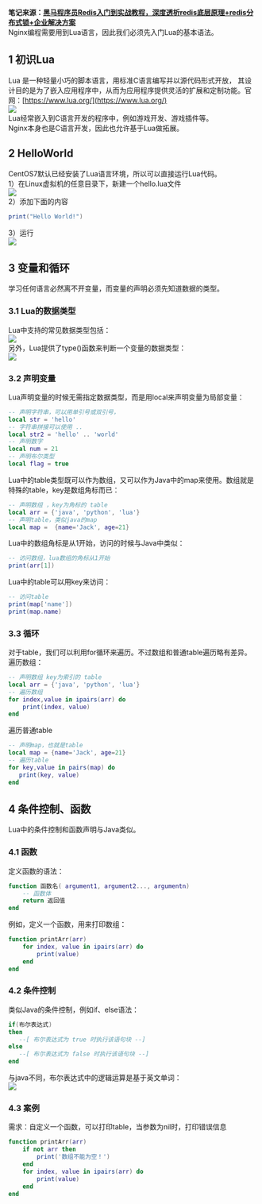**笔记来源：**[**黑马程序员Redis入门到实战教程，深度透析redis底层原理+redis分布式锁+企业解决方案**](https://www.bilibili.com/video/BV1cr4y1671t/?spm_id_from=333.337.search-card.all.click&vd_source=e8046ccbdc793e09a75eb61fe8e84a30)<br />Nginx编程需要用到Lua语言，因此我们必须先入门Lua的基本语法。
## 1 初识Lua
Lua 是一种轻量小巧的脚本语言，用标准C语言编写并以源代码形式开放， 其设计目的是为了嵌入应用程序中，从而为应用程序提供灵活的扩展和定制功能。官网：[https://www.lua.org/](https://www.lua.org/)<br />![](https://cdn.nlark.com/yuque/0/2022/png/22334924/1665042309102-5b02d70e-becd-4955-9c24-91c8367e8c80.png#averageHue=%23f9f9f9&clientId=ud93c4645-373a-4&id=R3Kas&originHeight=387&originWidth=1123&originalType=binary&ratio=1&rotation=0&showTitle=false&status=done&style=none&taskId=u8268b769-550a-404d-a8a6-67024e71e51&title=)<br />Lua经常嵌入到C语言开发的程序中，例如游戏开发、游戏插件等。<br />Nginx本身也是C语言开发，因此也允许基于Lua做拓展。
## 2 HelloWorld
CentOS7默认已经安装了Lua语言环境，所以可以直接运行Lua代码。<br />1）在Linux虚拟机的任意目录下，新建一个hello.lua文件<br />![](https://cdn.nlark.com/yuque/0/2022/png/22334924/1665042308292-b4cdccf9-2499-44f5-891f-eff7ef170d57.png#averageHue=%23b6d6ad&clientId=ud93c4645-373a-4&id=e5otD&originHeight=98&originWidth=683&originalType=binary&ratio=1&rotation=0&showTitle=false&status=done&style=none&taskId=u87391342-e6b5-4bfd-8d03-0b1675f4fcc&title=)<br />2）添加下面的内容
```lua
print("Hello World!")
```
3）运行<br />![](https://cdn.nlark.com/yuque/0/2022/png/22334924/1665042308290-f13f3d14-614f-4867-ae6e-d326746eaa74.png#averageHue=%23a5c7a6&clientId=ud93c4645-373a-4&id=b1TAQ&originHeight=100&originWidth=678&originalType=binary&ratio=1&rotation=0&showTitle=false&status=done&style=none&taskId=uba31e35c-fc36-4a81-afda-b33db9ccfc6&title=)
## 3 变量和循环
学习任何语言必然离不开变量，而变量的声明必须先知道数据的类型。
### 3.1 Lua的数据类型
Lua中支持的常见数据类型包括：<br />![](https://cdn.nlark.com/yuque/0/2022/png/22334924/1665042308491-5990029e-73c4-4611-8b43-a7758630e354.png#averageHue=%23f0eeea&clientId=ud93c4645-373a-4&id=dJHIJ&originHeight=471&originWidth=1509&originalType=binary&ratio=1&rotation=0&showTitle=false&status=done&style=none&taskId=ubff9bc52-f396-4c68-974e-4fa68f185b6&title=)<br />另外，Lua提供了type()函数来判断一个变量的数据类型：<br />![](https://cdn.nlark.com/yuque/0/2022/png/22334924/1665042308337-2037f6f2-4cf2-4131-a884-9fa032c57bc6.png#averageHue=%23cefafa&clientId=ud93c4645-373a-4&id=uWHyy&originHeight=166&originWidth=596&originalType=binary&ratio=1&rotation=0&showTitle=false&status=done&style=none&taskId=u7381398d-f121-425f-8fe7-e1b6ac98bf7&title=) 
### 3.2 声明变量
Lua声明变量的时候无需指定数据类型，而是用local来声明变量为局部变量：
```lua
-- 声明字符串，可以用单引号或双引号，
local str = 'hello'
-- 字符串拼接可以使用 ..
local str2 = 'hello' .. 'world'
-- 声明数字
local num = 21
-- 声明布尔类型
local flag = true
```
Lua中的table类型既可以作为数组，又可以作为Java中的map来使用。数组就是特殊的table，key是数组角标而已：
```lua
-- 声明数组 ，key为角标的 table
local arr = {'java', 'python', 'lua'}
-- 声明table，类似java的map
local map =  {name='Jack', age=21}
```

Lua中的数组角标是从1开始，访问的时候与Java中类似：
```lua
-- 访问数组，lua数组的角标从1开始
print(arr[1])
```

Lua中的table可以用key来访问：
```lua
-- 访问table
print(map['name'])
print(map.name)
```
### 3.3 循环
对于table，我们可以利用for循环来遍历。不过数组和普通table遍历略有差异。<br />遍历数组：
```lua
-- 声明数组 key为索引的 table
local arr = {'java', 'python', 'lua'}
-- 遍历数组
for index,value in ipairs(arr) do
    print(index, value) 
end
```

遍历普通table
```lua
-- 声明map，也就是table
local map = {name='Jack', age=21}
-- 遍历table
for key,value in pairs(map) do
   print(key, value) 
end
```
## 4 条件控制、函数
Lua中的条件控制和函数声明与Java类似。
### 4.1 函数
定义函数的语法：
```lua
function 函数名( argument1, argument2..., argumentn)
    -- 函数体
    return 返回值
end
```

例如，定义一个函数，用来打印数组：
```lua
function printArr(arr)
    for index, value in ipairs(arr) do
        print(value)
    end
end
```

### 4.2 条件控制
类似Java的条件控制，例如if、else语法：
```lua
if(布尔表达式)
then
   --[ 布尔表达式为 true 时执行该语句块 --]
else
   --[ 布尔表达式为 false 时执行该语句块 --]
end
```
与java不同，布尔表达式中的逻辑运算是基于英文单词：<br />![](https://cdn.nlark.com/yuque/0/2022/png/22334924/1665042308741-2d93f6fe-5dc1-4ba8-8342-8652274c274f.png#averageHue=%23cfcfce&clientId=ud93c4645-373a-4&id=NVLeo&originHeight=317&originWidth=1481&originalType=binary&ratio=1&rotation=0&showTitle=false&status=done&style=none&taskId=u905bd270-0462-43d0-835e-3ad6ae51472&title=)
### 4.3 案例
需求：自定义一个函数，可以打印table，当参数为nil时，打印错误信息
```lua
function printArr(arr)
    if not arr then
        print('数组不能为空！')
    end
    for index, value in ipairs(arr) do
        print(value)
    end
end
```


